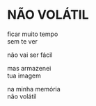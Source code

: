 # NÃO VOLÁTIL

ficar muito tempo\
sem te ver

não vai ser fácil

mas armazenei\
tua imagem

na minha memória\
não volátil
